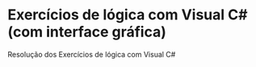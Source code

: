 # Exercícios de lógica com Visual C# (com interface gráfica)
Resolução dos Exercícios de lógica com Visual C#
